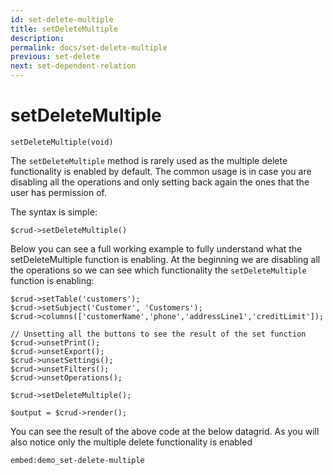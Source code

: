 ```yaml
---
id: set-delete-multiple
title: setDeleteMultiple
description: 
permalink: docs/set-delete-multiple
previous: set-delete
next: set-dependent-relation
---
```


# setDeleteMultiple


<pre><code class="language-php">setDeleteMultiple(void)</code></pre>
The <code>setDeleteMultiple</code> method is rarely used as the multiple delete functionality is enabled by default. The common usage is in case you are disabling all the operations and only setting back again the ones that the user has permission of.

The syntax is simple:
<pre><code class="language-php">$crud->setDeleteMultiple()</code></pre>

Below you can see a full working example to fully understand what the setDeleteMultiple function is enabling. At the beginning we are disabling all the operations so we can see which functionality the <code>setDeleteMultiple</code> function is enabling:

<pre><code class="language-php">$crud->setTable('customers');
$crud->setSubject('Customer', 'Customers');
$crud->columns(['customerName','phone','addressLine1','creditLimit']);

// Unsetting all the buttons to see the result of the set function
$crud->unsetPrint();
$crud->unsetExport();
$crud->unsetSettings();
$crud->unsetFilters();
$crud->unsetOperations();

$crud->setDeleteMultiple();

$output = $crud->render();</code></pre>

You can see the result of the above code at the below datagrid. As you will also notice only the multiple delete functionality is enabled

`embed:demo_set-delete-multiple`